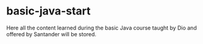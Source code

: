 # basic-java-start
Here all the content learned during the basic Java course taught by Dio and offered by Santander will be stored.
